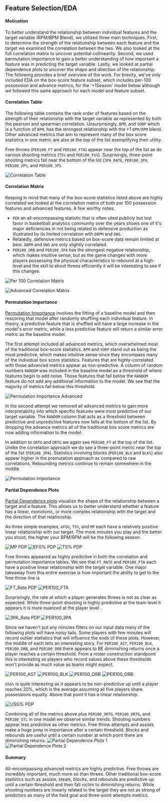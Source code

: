 Feature Selection/EDA
---
#### Motivation
To better understand the relationship between individual features and the target variable (RPM/BPM Blend), we utilized three main techniques. First, to determine the strength of the relationship between each feature and the target we examined the correlation between the two. We also looked at the full correlation matrix to uncover potential collinearity. Second, we used permutation importance to gain a better understanding of how important a feature was in predicting the target variable. Lastly, we looked at partial dependence plots to uncover the shape and direction of the relationship. The following provides a brief overview of the work. For brevity, we've only included EDA on the box-score feature subset, which includes per-100 possession and advance metrics, for the '+1Season' model below although we followed this same approach for each model and feature subset.

#### Correlation Table
The following table contains the rank order of features based on the strength of their relationship with the target variable as represented by both the pearson and spearman correlation. Unsurprisingly, `BPM`, and `VORP` which is a function of `BPM`, has the strongest relationship with the +1 `BPM/RPM` blend.  Other advanced metrics that aim to represent many of the box score statistics in one metric are also at the top of the list exemplifying their utility.

Free throws (`PER100_FT` and `PER100_FTA`) appear near the top of the list as do various shooting metrics (`TS%` and `PER100_FG%`). Surprisingly, three-point shooting metrics fall near the bottom of the list (`3PA_RATE`, `PER100_3PA`, `PER100_3P%`, and `PER100_3P`).

![Correlation Table](plots/correlation_table.png)

#### Correlation Matrix
Keeping in mind that many of the box-score statistics listed above are highly correlated we looked at the correlation matrix of both per 100 possession features and advanced features. A few worthy notes:

* `PER` an all-encompassing statistic that is often sited publicly but lost favor in basketball analytics community over the years shows one of it's major deficiencies in not being related to defensive production as illustrated by its limited correlation with `DBPM` and `DWS`.
* Relatedly, defensive metrics based on box-score data remain limited at best. `DBPM` and `DWS` are only slightly correlated.
* `PER100_ORB` and `PER100_3PA` has the strongest negative relationship, which makes intuitive sense, but as the game changes with more players possessing the physical characteristics to rebound at a high-level and the skill to shoot threes efficiently it will be interesting to see if this changes.

![Per 100 Correlation Matrix](plots/per_100_correlation_matrix.png)

![Advanced Correlation Matrix](plots/advanced_correlation_matrix.png)

#### Permutation Importance
[Permutation Importance](https://explained.ai/rf-importance/) involves the fitting of a baseline model and then rescoring that model after randomly shuffling each individual feature. In theory, a predictive feature that is shuffled will have a large increase in the model's error metric, while a less predictive feature will return a similar error metric as the baseline model.

The first attempt included all advanced metrics, which overwhelmed most of the traditional box-score statistics. `BPM` and `VORP` stand out as being the most predictive, which makes intuitive sense since they encompass many of the individual box score statistics. Features that are highly-correlated with those advanced metrics appear as non-predictive. A column of random numbers `RANDOM` was included in the baseline model as a threshold of where features begin to add noise. Those features that fall below the `RANDOM` feature do not add any additional information to the model. We see that the majority of metrics fall below this threshold.

![Permutation Importance Advanced](plots/permutation_importance_advanced.png)

In the second attempt we removed all advanced metrics to gain more interpretability into which specific features were most predictive of our target variable. The `RANDOM` column that acts as a threshold between predictive and unpredictive features now falls at the bottom of the list. By dropping the advance metrics all of the traditional box score metrics are now adding information to the model.

In addition to `ORTG` and `DRTG` we again see `PER100_FT` at the top of the list.  Unlike the correlation approach we do see a three-point metric near the top of the list (`PER100_3PA`). Statistics involving blocks (`PER100_BLK` and `BLK%`) also appear higher in the premutation approach as compared to raw correlations. Rebounding metrics continue to remain somewhere in the middle.

![Permutation Importance](plots/permutation_importance.png)

#### Partial Dependence Plots
[Partial Dependence plots](https://christophm.github.io/interpretable-ml-book/pdp.html) visualize the shape of the relationship between a target and a feature. This allows us to better understand whether a feature has a linear, monotonic, or more complex relationship with the target and the direction of that relationship.

As three simple examples, `eFG%`, `TS%`, and `MP` each have a relatively positive linear relationship with our target. The more minutes you play and the better you shoot, the higher your BPM/RPM will be the following season.

![MP PDP](plots/mp_pdp.png)
![EFG% PDP](plots/efg%_pdp.png)
![TS% PDP](plots/ts%_pdp.png)

Free throws appeared as highly predictive in both the correlation and permutation importance tables. We see that `FT_RATE` and `PER100_FTA` each have a positive linear relationship with the target variable. One major takeaway from this entire exercise is how important the ability to get to the free throw line is

![FT_Rate PDP](plots/FT_Rate_pdp.png)
![PER100_FTA](plots/per100_FTA_pdp.png)

Surprisingly, the rate at which a player generates threes is not as clear as expected. While three-point shooting is highly predictive at the team level it appears it is more nuanced at the player level .

![3PA_Rate PDP](plots/3PA_Rate_pdp.png)
![PER100_3PA](plots/per100_3PA_pdp.png)

Since we haven't put any minutes filters on our input data many of the following plots will have noisy tails. Some players with few minutes will record outlier statistics that will influence the ends of these plots. However, the middle of each tells an interesting story. For `PER100_AST`, `PER100_BLK`, `PER100_DRB`, and `PER100_ORB` there appears to BE diminishing returns once a player reaches a certain threshold. From a roster construction standpoint this is interesting as players who record values above these thresholds won't provide as much value as teams might expect.

![PER100_AST](plots/per100_AST_pdp.png)
![PER100_BLK](plots/per100_BLK_pdp.png)
![PER100_DRB](plots/per100_DRB_pdp.png)
![PER100_ORB](plots/per100_ORB_pdp.png)

`USG%` is quite interesting as it appears to be non-predictive up until a player reaches 20%, which is the average assuming all five players share possessions equally. Above that point it has a linear relationship.

![USG% PDP](plots/USG%_pdp.png)

Combining all of the metrics above plus `PER100_ORTG`, `PER100_DRTG`, and `PER100_STL` in one model we observe similar trends. Shooting numbers appear less predictive as other metrics. Free throw attempts and assists make a huge jump in importance after a certain threshold. Blocks and rebounds are useful until a certain number at which point there are diminishing returns.
![Partial Dependence Plots 1](plots/partial_dependence1.png)
![Partial Dependence Plots 2](plots/partial_dependence2.png)

#### Summary
All-encompassing advanced metrics are highly predictive. Free throws are incredibly important, much more so than threes. Other traditional box-score statistics such as assists, steals, blocks, and rebounds are predictive up until a certain threshold and then fall victim to diminishing returns. While shooting numbers are linearly related to the target they are not as strong of predictors as many of the field goal and three-point attempts metrics.
